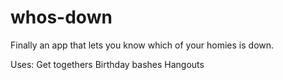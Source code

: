 # whos-down

Finally an app that lets you know which of your homies is down.

Uses:
Get togethers
Birthday bashes
Hangouts
